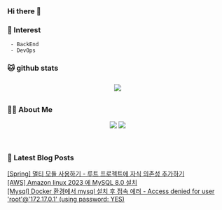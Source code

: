 
### Hi there 👋   

### 📖   Interest   
     - BackEnd
     - DevOps   

###  🐱 github stats  

<div id="main" align="center">
    <img src="https://github-readme-stats.vercel.app/api?username=qpyu66&count_private=true&show_icons=true&theme=radical"
        style="height: auto; margin-left: 20px; margin-right: 20px; padding: 10px;"/>
<!--         <img src="https://github-readme-stats.vercel.app/api/top-langs/?username=qpyu66&layout=compact"   
        style="height: auto; margin-left: 20px; margin-right: 20px; padding: 10px;"/>  -->
</div>

###  💁‍♀️ About Me  
<p align="center">
    <a href="https://bsssss.tistory.com/"><img src="https://img.shields.io/badge/Blog-FF5722?style=flat-square&logo=Blogger&logoColor=white"/></a>
    <a href="mailto:qpyu66@gmail.com"><img src="https://img.shields.io/badge/Gmail-d14836?style=flat-square&logo=Gmail&logoColor=white&link=qpyu66@gmail.com"/></a>
</p>

<br>

### 📕 Latest Blog Posts   

<a href ="https://bsssss.tistory.com/1461"> [Spring] 멀티 모듈 사용하기 - 루트 프로젝트에 자식 의존성 추가하기 </a> <br><a href ="https://bsssss.tistory.com/1430"> [AWS] Amazon linux 2023 에 MySQL 8.0 설치 </a> <br><a href ="https://bsssss.tistory.com/1463"> [Mysql] Docker 환경에서 mysql 설치 후 접속 에러 - Access denied for user 'root'@'172.17.0.1' (using password: YES) </a> <br>